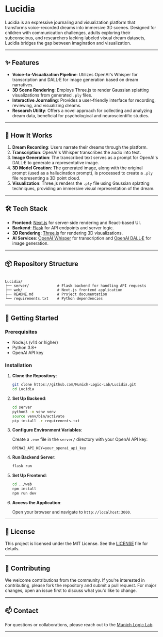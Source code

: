 # Lucidia

Lucidia is an expressive journaling and visualization platform that transforms voice-recorded dreams into immersive 3D scenes. Designed for children with communication challenges, adults exploring their subconscious, and researchers lacking labeled visual dream datasets, Lucidia bridges the gap between imagination and visualization.

---

## ✨ Features

- **Voice-to-Visualization Pipeline**: Utilizes OpenAI's Whisper for transcription and DALL·E for image generation based on dream narratives.
- **3D Scene Rendering**: Employs Three.js to render Gaussian splatting visualizations from generated `.ply` files.
- **Interactive Journaling**: Provides a user-friendly interface for recording, reviewing, and visualizing dreams.
- **Research Utility**: Offers a novel approach for collecting and analyzing dream data, beneficial for psychological and neuroscientific studies.

---

## 🧠 How It Works

1. **Dream Recording**: Users narrate their dreams through the platform.
2. **Transcription**: OpenAI's Whisper transcribes the audio into text.
3. **Image Generation**: The transcribed text serves as a prompt for OpenAI's DALL·E to generate a representative image.
4. **3D Model Creation**: The generated image, along with the original prompt (used as a hallucination prompt), is processed to create a `.ply` file representing a 3D point cloud.
5. **Visualization**: Three.js renders the `.ply` file using Gaussian splatting techniques, providing an immersive visual representation of the dream.

---

## 🛠️ Tech Stack

- **Frontend**: [Next.js](https://nextjs.org/) for server-side rendering and React-based UI.
- **Backend**: [Flask](https://flask.palletsprojects.com/) for API endpoints and server logic.
- **3D Rendering**: [Three.js](https://threejs.org/) for rendering 3D visualizations.
- **AI Services**: [OpenAI Whisper](https://openai.com/research/whisper) for transcription and [OpenAI DALL·E](https://openai.com/dall-e) for image generation.

---

## 📦 Repository Structure

```

Lucidia/
├── server/             # Flask backend for handling API requests
├── web/                # Next.js frontend application
├── README.md           # Project documentation
└── requirements.txt    # Python dependencies
```


---

## 🚀 Getting Started

### Prerequisites

- Node.js (v14 or higher)
- Python 3.8+
- OpenAI API key

### Installation

1. **Clone the Repository**:

   ```bash
   git clone https://github.com/Munich-Logic-Lab/Lucidia.git
   cd Lucidia
   ```


2. **Set Up Backend**:

   ```bash
   cd server
   python3 -m venv venv
   source venv/bin/activate
   pip install -r requirements.txt
   ```


3. **Configure Environment Variables**:

   Create a `.env` file in the `server/` directory with your OpenAI API key:

   ```env
   OPENAI_API_KEY=your_openai_api_key
   ```


4. **Run Backend Server**:

   ```bash
   flask run
   ```


5. **Set Up Frontend**:

   ```bash
   cd ../web
   npm install
   npm run dev
   ```


6. **Access the Application**:

   Open your browser and navigate to `http://localhost:3000`.

---

## 📄 License

This project is licensed under the MIT License. See the [LICENSE](LICENSE) file for details.

---

## 🤝 Contributing

We welcome contributions from the community. If you're interested in contributing, please fork the repository and submit a pull request. For major changes, open an issue first to discuss what you'd like to change.

---

## 📫 Contact

For questions or collaborations, please reach out to the [Munich Logic Lab](https://github.com/Munich-Logic-Lab).

---
